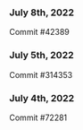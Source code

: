 ### July 8th, 2022

Commit #42389

### July 5th, 2022

Commit #314353


### July 4th, 2022

Commit #72281
